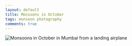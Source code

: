 ```yaml
---
layout: default
title: Monsoons in October
tags: monsoon photography
comments: true
---
```


![Monsoons in October in Mumbai from a landing airplane](/assets/img/mumbai-monsoon.jpg)
